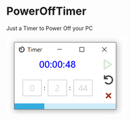 # PowerOffTimer
Just a Timer to Power Off your PC

![Main window](https://github.com/Guddiny/PowerOffTimer/blob/master/mainwindow.png)
